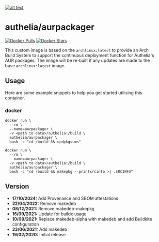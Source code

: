 [logo]: https://www.authelia.com/images/branding/title.png "Authelia"
[![alt text][logo]](https://www.authelia.com/)

# authelia/aurpackager
[![Docker Pulls](https://img.shields.io/docker/pulls/authelia/aurpackager.svg)](https://hub.docker.com/r/authelia/aurpackager/) [![Docker Stars](https://img.shields.io/docker/stars/authelia/aurpackager.svg)](https://hub.docker.com/r/authelia/aurpackager/)

This custom image is based on the `archlinux:latest` to provide an Arch Build System to support the continuous deployment function for Authelia's AUR packages.
The image will be re-built if any updates are made to the base `archlinux:latest` image.

## Usage

Here are some example snippets to help you get started utilising this container.

### docker

```
docker run \
  --rm \
  --name=aurpackager \
  -v <path to data>/authelia:/build \
  authelia/aurpackager \
  bash -c "cd /build && updpkgsums"
```

```
docker run \
  --rm \
  --name=aurpackager \
  -v <path to data>/authelia:/build \
  authelia/aurpackager \
  bash -c "cd /build && makepkg --printsrcinfo >| .SRCINFO"
```

## Version
- **17/10/2024:** Add Provenance and SBOM attestations
- **22/04/2022:** Remove makedeb
- **08/12/2021:** Remove makedeb-makepkg
- **16/09/2021:** Update for buildx usage
- **10/09/2021:** Replace makedeb-alpha with makedeb and add Buildkite configuration
- **23/06/2021:** Add makedeb
- **19/02/2020:** Initial release